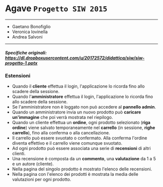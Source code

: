 ﻿# Agave `Progetto SIW 2015`

--------------
* Gaetano Bonofiglio
* Veronica Iovinella
* Andrea Salvoni

--------------

##### Specifiche originali: https://dl.dropboxusercontent.com/u/20172572/didattica/siw/siw-progetto-1.pptx

### Estensioni
* Quando il **cliente** effettua il login, l'applicazione lo ricorda fino allo scadere della sessione.
* Quando l'**amministratore** effettua il login, l'applicazione lo ricorda fino allo scadere della sessione.
 * Se l'amministratore non è loggato non può accedere al **pannello admin**.
* Quando un amministratore invia un nuovo prodotto può **caricare un'immagine** che poi verrà mostrata nel riepilogo.
* Quando un cliente effettua un **ordine**, ogni prodotto selezionato (**riga ordine**) viene salvato temporaneamente nel **carrello** (in sessione, **righe carrello**), fino alla conferma o alla cancellazione.
 * Il carrello può essere svuotato o confermato. Alla conferma l'ordine diventa effettivo e il carrello viene comunque svuotato.
* Ad ogni prodotto può essere associata una serie di **recensioni** di altri clienti.
 * Una recensione è composta da un **commento**, una **valutazione** da 1 a 5 e un autore (cliente). 
 * Nella pagina del singolo prodotto è mostrato l'elenco delle recensioni. 
 * Nella pagina con l'elenco dei prodotti è mostrata la media delle valutazioni per ogni prodotto.
